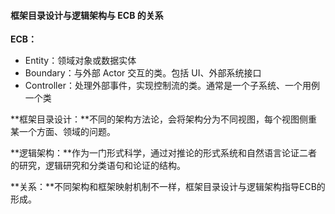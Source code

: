 #### 框架目录设计与逻辑架构与 ECB 的关系

**ECB：**

- Entity：领域对象或数据实体
- Boundary：与外部 Actor 交互的类。包括 UI、外部系统接口
- Controller：处理外部事件，实现控制流的类。通常是一个子系统、一个用例一个类

**框架目录设计：**不同的架构方法论，会将架构分为不同视图，每个视图侧重某一个方面、领域的问题。

**逻辑架构：**作为一门形式科学，通过对推论的形式系统和自然语言论证二者的研究，逻辑研究和分类语句和论证的结构。

**关系：**不同架构和框架映射机制不一样，框架目录设计与逻辑架构指导ECB的形成。
